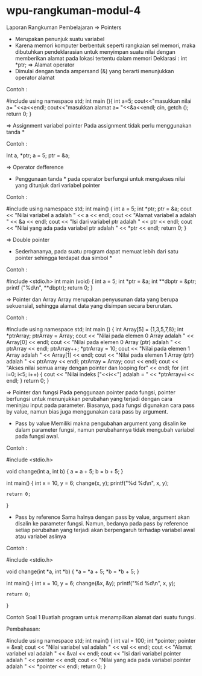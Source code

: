# wpu-rangkuman-modul-4
Laporan Rangkuman Pembelajaran
=>	Pointers
-	Merupakan penunjuk suatu variabel
-	Karena memori komputer berbentuk seperti rangkaian sel memori, maka dibutuhkan pendeklarasian untuk menyimpan suatu nilai dengan memberikan alamat pada lokasi tertentu dalam memori
Deklarasi :
int *ptr;
=>	Alamat operator 
-	Dimulai dengan tanda ampersand (&) yang berarti menunjukkan operator alamat

Contoh :

#include <iostream>
using namespace std;
int main (){
int a=5;
cout<<"masukkan nilai a= "<<a<<endl;
cout<<"masukkan alamat a= "<<&a<<endl;
cin, getch ();
return 0;
}

=>	Assignment variabel pointer
Pada assignment tidak perlu menggunakan tanda *

Contoh :

Int a, *ptr;
a = 5;
ptr = &a;


=>	Operator defference
-	Penggunaan tanda * pada operator berfungsi untuk mengakses nilai yang ditunjuk dari variabel pointer

Contoh :

#include <iostream>
using namespace std;
int main() {
int a = 5;
int *ptr;
ptr = &a;
cout << "Nilai variabel a adalah " << a << endl;
cout << "Alamat variabel a adalah " << &a << endl;
cout << "Isi dari variabel ptr adalah " << ptr << endl;
cout << "Nilai yang ada pada variabel ptr adalah " << *ptr << endl;
return 0;
}


=>	Double pointer
-	Sederhananya, pada suatu program dapat memuat lebih dari satu pointer sehingga terdapat dua simbol *

Contoh :

#include <stdio.h>
int main (void) {
int a = 5;
int *ptr = &a;
int **dbptr = &ptr;
printf ("%d\n", **dbptr);
return 0;
}

=>	Pointer dan Array
Array merupakan penyusunan data yang berupa sekuensial, sehingga alamat data yang disimpan secara berurutan.

Contoh :

#include <iostream>
using namespace std;
int main () {
int Array[5] = {1,3,5,7,8};
int *ptrArray;
ptrArray = Array;
cout << "Nilai pada elemen 0 Array adalah " << Array[0] << endl;
cout << "Nilai pada elemen 0 Array (ptr) adalah " << ptrArray << endl;
ptrArray++;
*ptrArray = 10;
cout << "Nilai pada elemen 1 Array adalah " << Array[1] << endl;
cout << "Nilai pada elemen 1 Array (ptr) adalah " << ptrArray << endl;
ptrArray = Array;
cout << endl;
cout << "Akses nilai semua array dengan pointer dan looping for" << endl;
for (int i=0; i<5; i++) {
cout << "Nilai indeks ["<<i<<"] adalah = " << *ptrArray+i << endl;
}
return 0;
}

=>	Pointer dan fungsi
Pada penggunaan pointer pada fungsi, pointer berfungsi untuk menunjukkan perubahan yang terjadi dengan cara meninjau input pada parameter. Biasanya, pada fungsi digunakan cara pass by value, namun bias juga menggunakan cara pass by argument.
-	Pass by value
Memiliki makna pengubahan argument yang disalin ke dalam parameter fungsi, namun perubahannya tidak mengubah variabel pada fungsi awal.

Contoh :

#include <stdio.h>

void change(int a, int b)
{
    a = a + 5;
    b = b + 5;
}

int main()
{
    int x = 10, y = 6;
    change(x, y);
    printf("%d %d\n", x, y);

    return 0;
}

-	Pass by reference
Sama halnya dengan pass by value, argument akan disalin ke parameter fungsi. Namun, bedanya pada pass by reference setiap perubahan yang terjadi akan berpengaruh terhadap variabel awal atau variabel aslinya

Contoh :

#include <stdio.h>

void change(int *a, int *b)
{
    *a = *a + 5;
    *b = *b + 5;
}

int main()
{
    int x = 10, y = 6;
    change(&x, &y);
    printf("%d %d\n", x, y);

    return 0;
}



Contoh Soal 1
Buatlah program untuk menampilkan alamat dari suatu fungsi.

Pembahasan:

#include <iostream>
using namespace std;
int main() {
int val = 100;
int *pointer;
pointer = &val;
cout << "Nilai variabel val adalah " << val << endl;
cout << "Alamat variabel val adalah " << &val << endl;
cout << "Isi dari variabel pointer adalah " << pointer << endl;
cout << "Nilai yang ada pada variabel pointer adalah " << *pointer << endl;
return 0;
}
